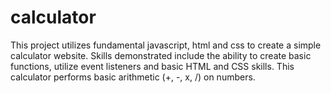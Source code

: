 # calculator
This project utilizes fundamental javascript, html and css to create a simple calculator website. Skills demonstrated include the ability to create basic functions, utilize event listeners and basic HTML and CSS skills. This calculator performs basic arithmetic (+, -, x, /) on numbers.